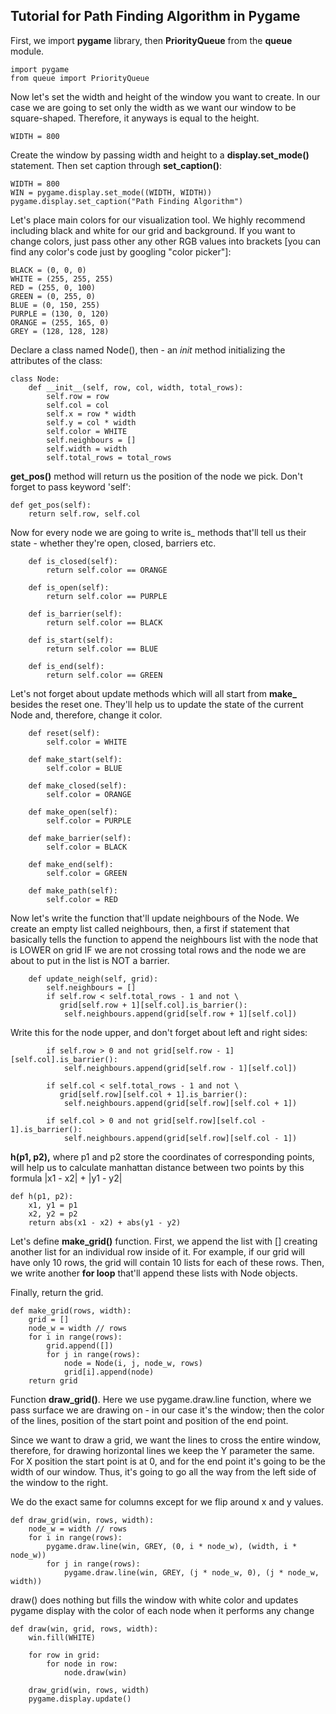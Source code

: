 ## Tutorial for Path Finding Algorithm in Pygame
First, we import **pygame** library, then **PriorityQueue** 
from the **queue** module.

```
import pygame
from queue import PriorityQueue
```

Now let's set the width and height of the window you want 
to create. In our case we are going to set only the width 
as we want our window to be square-shaped. Therefore, it 
anyways is equal to the height.

```
WIDTH = 800
```

Create the window by passing width and height to a 
**display.set_mode()** statement. Then set caption through 
**set_caption()**:

```
WIDTH = 800
WIN = pygame.display.set_mode((WIDTH, WIDTH))
pygame.display.set_caption("Path Finding Algorithm")
```

Let's place main colors for our visualization tool. 
We highly recommend including black and white for our 
grid and background. If you want to change colors, just 
pass other any other RGB values into brackets [you can find 
any color's code just by googling "color picker"]:

```
BLACK = (0, 0, 0)
WHITE = (255, 255, 255)
RED = (255, 0, 100)
GREEN = (0, 255, 0)
BLUE = (0, 150, 255)
PURPLE = (130, 0, 120)
ORANGE = (255, 165, 0)
GREY = (128, 128, 128)
```

Declare a class named Node(), then - an _init_ method 
initializing the attributes of the class:

```
class Node:
    def __init__(self, row, col, width, total_rows):
        self.row = row
        self.col = col
        self.x = row * width
        self.y = col * width
        self.color = WHITE
        self.neighbours = []
        self.width = width
        self.total_rows = total_rows
```

**get_pos()** method will return us the position of the node 
we pick. Don't forget to pass keyword 'self':

```
def get_pos(self):
    return self.row, self.col
```

Now for every node we are going to write is_ methods that'll 
tell us their state - whether they're open, closed, barriers etc.

```
    def is_closed(self):
        return self.color == ORANGE

    def is_open(self):
        return self.color == PURPLE

    def is_barrier(self):
        return self.color == BLACK

    def is_start(self):
        return self.color == BLUE

    def is_end(self):
        return self.color == GREEN
```

Let's not forget about update methods which will all start 
from **make_** besides the reset one. They'll help us to 
update the state of the current Node and, therefore, change 
it color.

```
    def reset(self):
        self.color = WHITE

    def make_start(self):
        self.color = BLUE

    def make_closed(self):
        self.color = ORANGE

    def make_open(self):
        self.color = PURPLE

    def make_barrier(self):
        self.color = BLACK

    def make_end(self):
        self.color = GREEN

    def make_path(self):
        self.color = RED
```
Now let's write the function that'll update neighbours of the Node.
We create an empty list called neighbours, then, a first if statement 
that basically tells the function to append the neighbours list with 
the node that is LOWER on grid IF we are not crossing total rows and 
the node we are about to put in the list is NOT a barrier.
```
    def update_neigh(self, grid):
        self.neighbours = []
        if self.row < self.total_rows - 1 and not \
           grid[self.row + 1][self.col].is_barrier():
            self.neighbours.append(grid[self.row + 1][self.col])
```
Write this for the node upper, and don't forget about left and right 
sides:
```
        if self.row > 0 and not grid[self.row - 1][self.col].is_barrier():
            self.neighbours.append(grid[self.row - 1][self.col])

        if self.col < self.total_rows - 1 and not \
           grid[self.row][self.col + 1].is_barrier():
            self.neighbours.append(grid[self.row][self.col + 1])

        if self.col > 0 and not grid[self.row][self.col - 1].is_barrier():
            self.neighbours.append(grid[self.row][self.col - 1])
```
**h(p1, p2),** where p1 and p2 store the coordinates of corresponding
points, will help us to calculate manhattan distance between two 
points by this formula |x1 - x2| + |y1 - y2|
```
def h(p1, p2):
    x1, y1 = p1
    x2, y2 = p2
    return abs(x1 - x2) + abs(y1 - y2)
```
Let's define **make_grid()** function. First, we append the list 
with [] creating another list for an individual row inside of it. 
For example, if our grid will have only 10 rows, the grid will 
contain 10 lists for each of these rows. Then, we write another **for 
loop** that'll append these lists with Node objects. 

Finally, return the grid.
```
def make_grid(rows, width):
    grid = []
    node_w = width // rows
    for i in range(rows):
        grid.append([])
        for j in range(rows):
            node = Node(i, j, node_w, rows)
            grid[i].append(node)
    return grid
```
Function **draw_grid()**. Here we use pygame.draw.line function, where
we pass surface we are drawing on - in our case it's the window; then 
the color of the lines, position of the start point and position of the 
end point.

Since we want to draw a grid, we want the lines to cross the entire window, 
therefore, for drawing horizontal lines we keep the Y parameter the same. 
For X position the start point is at 0, and for the end point it's 
going to be the width of our window. Thus, it's going to go all the way 
from the left side of the window to the right.

We do the exact same for columns except for we flip around x and y values.
```
def draw_grid(win, rows, width):
    node_w = width // rows
    for i in range(rows):
        pygame.draw.line(win, GREY, (0, i * node_w), (width, i * node_w))
        for j in range(rows):
            pygame.draw.line(win, GREY, (j * node_w, 0), (j * node_w, width))
```
draw() does nothing but fills the window with white color and updates 
pygame display with the color of each node when it performs any change
```
def draw(win, grid, rows, width):
    win.fill(WHITE)

    for row in grid:
        for node in row:
            node.draw(win)

    draw_grid(win, rows, width)
    pygame.display.update()
```
